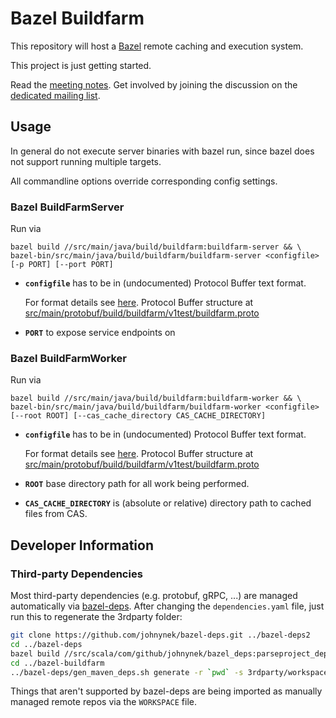 # Bazel Buildfarm

This repository will host a [Bazel](https://bazel.build) remote caching and execution system.

This project is just getting started.

Read the [meeting notes](https://docs.google.com/document/d/1EtQMTn-7sKFMTxIMlb0oDGpvGCMAuzphVcfx58GWuEM/edit).
Get involved by joining the discussion on the [dedicated mailing list](https://groups.google.com/forum/#!forum/bazel-buildfarm).

## Usage

In general do not execute server binaries with bazel run, since bazel does not support running multiple targets.

All commandline options override corresponding config settings.

### Bazel BuildFarmServer

Run via

    bazel build //src/main/java/build/buildfarm:buildfarm-server && \
    bazel-bin/src/main/java/build/buildfarm/buildfarm-server <configfile> [-p PORT] [--port PORT]

- **`configfile`** has to be in (undocumented) Protocol Buffer text format.
  
  For format details see [here](https://stackoverflow.com/questions/18873924/what-does-the-protobuf-text-format-look-like). Protocol Buffer structure at [src/main/protobuf/build/buildfarm/v1test/buildfarm.proto](src/main/protobuf/build/buildfarm/v1test/buildfarm.proto)

- **`PORT`** to expose service endpoints on

### Bazel BuildFarmWorker

Run via

    bazel build //src/main/java/build/buildfarm:buildfarm-worker && \
    bazel-bin/src/main/java/build/buildfarm/buildfarm-worker <configfile> [--root ROOT] [--cas_cache_directory CAS_CACHE_DIRECTORY]

- **`configfile`** has to be in (undocumented) Protocol Buffer text format.

  For format details see [here](https://stackoverflow.com/questions/18873924/what-does-the-protobuf-text-format-look-like). Protocol Buffer structure at [src/main/protobuf/build/buildfarm/v1test/buildfarm.proto](src/main/protobuf/build/buildfarm/v1test/buildfarm.proto)

- **`ROOT`** base directory path for all work being performed.

- **`CAS_CACHE_DIRECTORY`** is (absolute or relative) directory path to cached files from CAS.

## Developer Information

### Third-party Dependencies

Most third-party dependencies (e.g. protobuf, gRPC, ...) are managed automatically via
[bazel-deps](https://github.com/johnynek/bazel-deps). After changing the `dependencies.yaml` file,
just run this to regenerate the 3rdparty folder:

```bash
git clone https://github.com/johnynek/bazel-deps.git ../bazel-deps2
cd ../bazel-deps
bazel build //src/scala/com/github/johnynek/bazel_deps:parseproject_deploy.jar
cd ../bazel-buildfarm
../bazel-deps/gen_maven_deps.sh generate -r `pwd` -s 3rdparty/workspace.bzl -d dependencies.yaml
```

Things that aren't supported by bazel-deps are being imported as manually managed remote repos via
the `WORKSPACE` file.